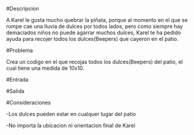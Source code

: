 #Descripcion

A Karel le gusta mucho quebrar la piñata, porque al momento en el que se rompe cae una lluvia de dulces por todos lados,
pero como siempre hay demaciados niños no puede agarrar muchos dulces, Karel te ha pedido ayuda para recojer todos los dulces(Beepers)
que cayeron en el patio.

#Problema

Crea un codigo en el que recojas todos los dulces(Beepers) del patio, el cual tiene una medida de 10x10.


#Entrada

#Salida

#Consideraciones

-Los dulces pueden estar en cualquer lugar del patio

-No importa la ubicacion ni orientacion final de Karel
